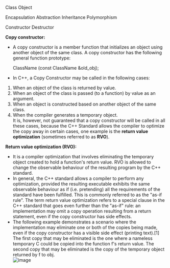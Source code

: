 Class
Object

Encapsulation
Abstraction
Inheritance
Polymorphism

Constructor
Destructor
  

**Copy constructor:**
- A copy constructor is a member function that initializes an object using another object of the same class. A copy constructor has the following general function prototype:  

    ClassName (const ClassName &old_obj);  
  
- In C++, a Copy Constructor may be called in the following cases:  
1. When an object of the class is returned by value.  
2. When an object of the class is passed (to a function) by value as an argument.  
3. When an object is constructed based on another object of the same class.  
4. When the compiler generates a temporary object.  
It is, however, not guaranteed that a copy constructor will be called in all these cases, because the C++ Standard allows the compiler to optimize the copy away in certain cases, one example is the **return value optimization** (sometimes referred to as **RVO**).
  
**Return value optimization (RVO):** 
- It is a compiler optimization that involves eliminating the temporary object created to hold a function's return value. RVO is allowed to change the observable behaviour of the resulting program by the C++ standard.  
- In general, the C++ standard allows a compiler to perform any optimization, provided the resulting executable exhibits the same observable behaviour as if (i.e. pretending) all the requirements of the standard have been fulfilled. This is commonly referred to as the "as-if rule". The term return value optimization refers to a special clause in the C++ standard that goes even further than the "as-if" rule: an implementation may omit a copy operation resulting from a return statement, even if the copy constructor has side effects.  
- The following example demonstrates a scenario where the implementation may eliminate one or both of the copies being made, even if the copy constructor has a visible side effect (printing text).[1] The first copy that may be eliminated is the one where a nameless temporary C could be copied into the function f's return value. The second copy that may be eliminated is the copy of the temporary object returned by f to obj.  
![image](https://user-images.githubusercontent.com/47342068/114327861-65aa0280-9b58-11eb-9fd9-98307594e036.png)



